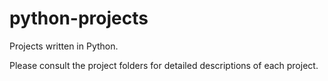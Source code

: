 # python-projects
Projects written in Python.

Please consult the project folders for detailed descriptions of each project.
